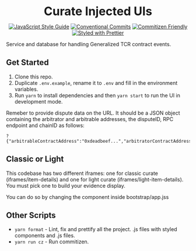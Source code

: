 <p align="center">
  <b style="font-size: 32px;">Curate Injected UIs</b>
</p>

<p align="center">
  <a href="https://standardjs.com"><img src="https://img.shields.io/badge/code_style-standard-brightgreen.svg" alt="JavaScript Style Guide"></a>
  <a href="https://conventionalcommits.org"><img src="https://img.shields.io/badge/Conventional%20Commits-1.0.0-yellow.svg" alt="Conventional Commits"></a>
  <a href="http://commitizen.github.io/cz-cli/"><img src="https://img.shields.io/badge/commitizen-friendly-brightgreen.svg" alt="Commitizen Friendly"></a>
  <a href="https://github.com/prettier/prettier"><img src="https://img.shields.io/badge/styled_with-prettier-ff69b4.svg" alt="Styled with Prettier"></a>
</p>

Service and database for handling Generalized TCR contract events.

## Get Started

1.  Clone this repo.
2.  Duplicate `.env.example`, rename it to `.env` and fill in the environment variables.
3.  Run `yarn` to install dependencies and then `yarn start` to run the UI in development mode.

Remeber to provide dispute data on the URL. It should be a JSON object containing the arbitrator and arbitrable addresses, the disputeID, RPC endpoint and chainID as follows:

```
?{"arbitrableContractAddress":"0xdeadbeef...","arbitratorContractAddress":"0xdeadbeef...","disputeID":"111","jsonRpcUrl":"http://localhost:8545","chainId":"1"}
```

## Classic or Light

This codebase has two different iframes: one for classic curate (iframes/item-details) and one for light curate (iframes/light-item-details). You must pick one to build your evidence display.

You can do so by changing the component inside bootstrap/app.jss

## Other Scripts

- `yarn format` - Lint, fix and prettify all the project.
  .js files with styled components and .js files.
- `yarn run cz` - Run commitizen.
